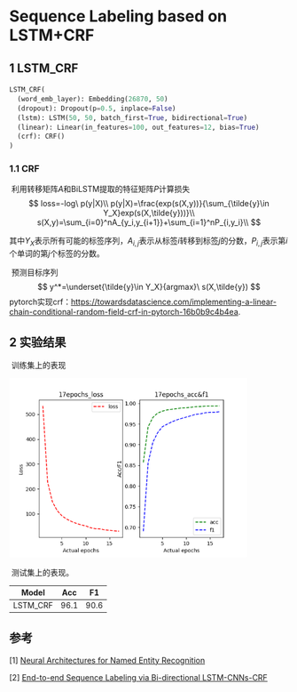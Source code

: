 # Sequence Labeling based on LSTM+CRF

## 1	LSTM_CRF

```python
LSTM_CRF(
  (word_emb_layer): Embedding(26870, 50)
  (dropout): Dropout(p=0.5, inplace=False)
  (lstm): LSTM(50, 50, batch_first=True, bidirectional=True)
  (linear): Linear(in_features=100, out_features=12, bias=True)
  (crf): CRF()
)
```

### 1.1	CRF

​	利用转移矩阵$A$和BiLSTM提取的特征矩阵$P$计算损失
$$
loss=-log\ p(y|X)\\
p(y|X)=\frac{exp(s(X,y))}{\sum_{\tilde{y}\in Y_X}exp(s(X,\tilde{y}))}\\
s(X,y)=\sum_{i=0}^nA_{y_i,y_{i+1}}+\sum_{i=1}^nP_{i,y_i}\\
$$

其中$Y_X$表示所有可能的标签序列，$A_{i,j}$表示从标签$i$转移到标签$j$的分数，$P_{i,j}$表示第$i$个单词的第$j$个标签的分数。

​	预测目标序列
$$
y^*=\underset{\tilde{y}\in Y_X}{argmax}\ s(X,\tilde{y})
$$
pytorch实现crf：https://towardsdatascience.com/implementing-a-linear-chain-conditional-random-field-crf-in-pytorch-16b0b9c4b4ea.

## 2	实验结果

​	训练集上的表现

<img src="https://raw.githubusercontent.com/akaBATMAN3/nlp-beginner/master/imgs/202205111742086.png" alt="100epochs-16511386562251" style="zoom: 67%;" />

​	测试集上的表现。

| Model    | Acc  | F1   |
| -------- | ---- | ---- |
| LSTM_CRF | 96.1 | 90.6 |

## 参考

[1] [Neural Architectures for Named Entity Recognition](https://arxiv.org/pdf/1603.01360.pdf)

[2] [End-to-end Sequence Labeling via Bi-directional LSTM-CNNs-CRF](https://arxiv.org/pdf/1603.01354.pdf)

